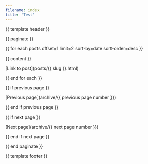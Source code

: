 ```yaml
---
filename: index
title: 'Test'
---
```


{{ template header }}

{{ paginate }}

{{ for each posts offset=1 limit=2 sort-by=date sort-order=desc }}

{{ content }}

[Link to post](posts/{{ slug }}.html)

{{ end for each }}

{{ if previous page }}

[Previous page](archive/{{ previous page number }})

{{ end if previous page }}

{{ if next page }}

[Next page](archive/{{ next page number }})

{{ end if next page }}

{{ end paginate }}

{{ template footer }}